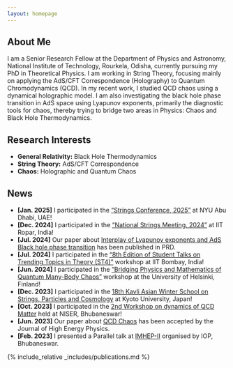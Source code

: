 ```yaml
---
layout: homepage
---
```


## About Me

I am a Senior Research Fellow at the Department of Physics and Astronomy, National Institute of Technology, Rourkela, Odisha, currently pursuing my PhD in Theoretical Physics. I am working in String Theory, focusing mainly on applying the AdS/CFT Correspondence (Holography) to Quantum Chromodynamics (QCD). In my recent work, I studied QCD chaos using a dynamical holographic model. I am also investigating the black hole phase transition in AdS space using Lyapunov exponents, primarily the diagnostic tools for chaos, thereby trying to bridge two areas in Physics: Chaos and Black Hole Thermodynamics.

## Research Interests

- **General Relativity:** Black Hole Thermodynamics
- **String Theory:** AdS/CFT Correspondence
- **Chaos:** Holographic and Quantum Chaos

## News

- **[Jan. 2025]** I participated in the [“Strings Conference, 2025”](https://nyuad.nyu.edu/en/academics/divisions/science/strings-conference-2025-abu-dhabi.html) at NYU Abu Dhabi, UAE!
- **[Dec. 2024]** I participated in the [“National Strings Meeting, 2024”](https://iitrpr.ac.in/nsm/) at IIT Ropar, India!
- **[Jul. 2024]** Our paper about [Interplay of Lyapunov exponents and AdS Black hole phase transition](https://doi.org/10.1103/PhysRevD.110.024068) has been published in PRD.
- **[Jul. 2024]** I participated in the [“8th Edition of Student Talks on Trending Topics in Theory (ST4)”](https://st4physics.wixsite.com/home) workshop at IIT Bombay, India!
- **[Jun. 2024]** I participated in the [“Bridging Physics and Mathematics of Quantum Many-Body Chaos”](https://www.helsinki.fi/en/conferences/bridging-physics-and-mathematics-quantum-many-body-chaos) workshop at the University of Helsinki, Finland!
- **[Dec. 2023]** I participated in the [18th Kavli Asian Winter School on Strings, Particles and Cosmology](https://www2.yukawa.kyoto-u.ac.jp/~kaws18th/index.php) at Kyoto University, Japan!
- **[Oct. 2023]** I participated in the [2nd Workshop on dynamics of QCD Matter](https://www.niser.ac.in/events/dynamic-qcd2/) held at NISER, Bhubaneswar!
- **[Jun. 2023]** Our paper about [QCD Chaos](https://link.springer.com/article/10.1007/JHEP06(2023)178) has been accepted by the Journal of High Energy Physics.
- **[Feb. 2023]** I presented a Parallel talk at [IMHEP-II](https://www.iopb.res.in/imhep2023/) organised by IOP, Bhubaneswar.

{% include_relative _includes/publications.md %}

